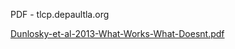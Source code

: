 PDF - tlcp.depaultla.org

[Dunlosky-et-al-2013-What-Works-What-Doesnt.pdf](../_resources/dc864f0775d9c5953e783856e3c2176c.pdf)